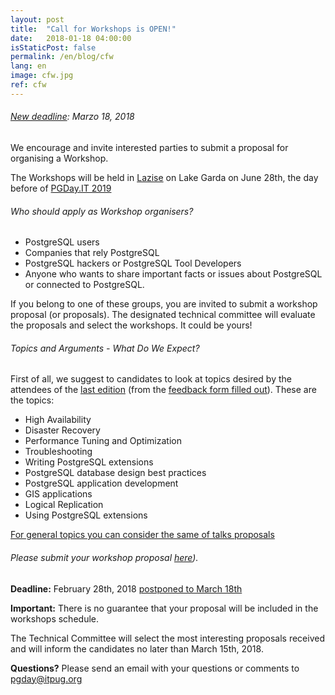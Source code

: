```yaml
---
layout: post
title:  "Call for Workshops is OPEN!"
date:   2018-01-18 04:00:00
isStaticPost: false
permalink: /en/blog/cfw
lang: en
image: cfw.jpg
ref: cfw
---
```


###### [New deadline](http://2018.pgday.it/en/blog/cfp_postponed): Marzo 18, 2018

We encourage and invite interested parties to submit a proposal for organising a Workshop.

The Workshops will be held in [Lazise](https://2018.pgday.it/en/logistics/) on Lake Garda on June 28th, the day before of [PGDay.IT 2019](https://2018.pgday.it/en/)

###### Who should apply as Workshop organisers?

* PostgreSQL users
* Companies that rely PostgreSQL
* PostgreSQL hackers or PostgreSQL Tool Developers
* Anyone who wants to share important facts or issues about PostgreSQL or connected to PostgreSQL.

If you belong to one of these groups, you are invited to submit a workshop proposal (or proposals). The designated technical committee will evaluate the proposals and select the workshops. It could be yours!

###### Topics and Arguments - What Do We Expect?

First of all, we suggest to candidates to look at topics desired by the attendees of the [last edition](https://2017.pgday.it/en/) (from the [feedback form filled out](http://blog.itpug.org/pgday_it_2017/)). These are the topics:

* High Availability
* Disaster Recovery
* Performance Tuning and Optimization
* Troubleshooting
* Writing PostgreSQL extensions
* PostgreSQL database design best practices
* PostgreSQL application development
* GIS applications
* Logical Replication
* Using PostgreSQL extensions

[For general topics you can consider the same of talks proposals](https://2018.pgday.it/en/blog/cfp)

###### Please submit your workshop proposal [here](https://docs.google.com/forms/d/e/1FAIpQLScTgqVF6aMUk1b42fqmgY4F5iZVmTK5XyRruyCP-0wpGVvCVA/viewform)).

__Deadline:__ February 28th, 2018  [postponed to March 18th](http://2018.pgday.it/en/blog/cfp_postponed)

__Important:__ There is no guarantee that your proposal will be included in the workshops schedule.

The Technical Committee will select the most interesting proposals received and will inform the candidates no later than March 15th, 2018.

__Questions?__
Please send an email with your questions or comments to [pgday@itpug.org](mailto:pgday@itpug.org)
